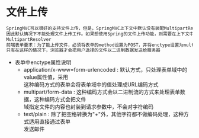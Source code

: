 # 文件上传
```bash
SpringMVC可以很好的支持文件上传，但是，SpringMVC上下文中默认没有装配MultipartResolver，  
因此默认情况下不能处理文件上传工作。如果想使用Spring的文件上传功能，则需要在上下文中配置  
MultipartResolver  
前端表单要求：为了能上传文件，必须将表单的method设置为POST，并将enctype设置为multipart/form-data  
只有在这样的情况下，浏览器才会把用户选择的文件以二进制数据发送给服务器  
```

- 表单中enctype属性说明
  - application/x-www=form-urlencoded : 默认方式，只处理表单域中的value属性值，采用  
  这种编码方式的表单会将表单域中的值处理成URL编码方式
  - multipart/form-data : 这种编码方式会以二进制流的方式来处理表单数据，这种编码方式会把文件  
  域指定文件的内容也封装到请求参数中，不会对字符编码
  - text/plain : 除了把空格转换为"+"外，其他字符都不做编码处理，这种方式适用直接通过表单  
  发送邮件
